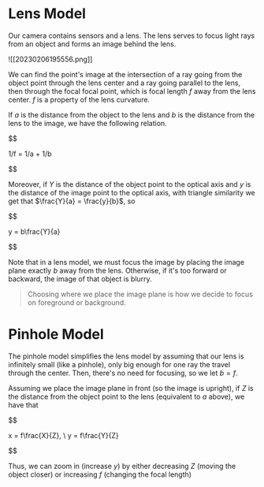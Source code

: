 

# Lens Model
Our camera contains sensors and a lens. The lens serves to focus light rays from an object and forms an image behind the lens.

![[20230206195556.png]]

We can find the point's image at the intersection of a ray going from the object point through the lens center and a ray going parallel to the lens, then through the focal focal point, which is focal length $f$ away from the lens center. $f$ is a property of the lens curvature.

If $a$ is the distance from the object to the lens and $b$ is the distance from the lens to the image, we have the following relation. 

$$

1/f = 1/a + 1/b

$$

Moreover, if $Y$ is the distance of the object point to the optical axis and $y$ is the distance of the image point to the optical axis, with triangle similarity we get that $\frac{Y}{a} = \frac{y}{b}$, so 

$$

y = b\frac{Y}{a}

$$

Note that in a lens model, we must focus the image by placing the image plane exactly $b$ away from the lens. Otherwise, if it's too forward or backward, the image of that object is blurry.

> Choosing where we place the image plane is how we decide to focus on foreground or background.

# Pinhole Model
The pinhole model simplifies the lens model by assuming that our lens is infinitely small (like a pinhole), only big enough for one ray the travel through the center. Then, there's no need for focusing, so we let $b = f$.

Assuming we place the image plane in front (so the image is upright), if $Z$ is the distance from the object point to the lens (equivalent to $a$ above), we have that 

$$

x = f\frac{X}{Z}, \ y = f\frac{Y}{Z}

$$

Thus, we can zoom in (increase $y$) by either decreasing $Z$ (moving the object closer) or increasing $f$ (changing the focal length)


